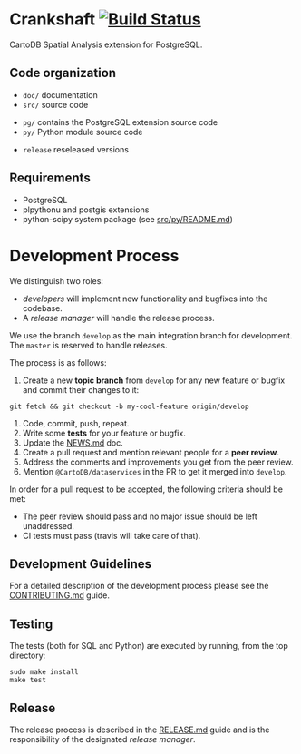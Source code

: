 # Crankshaft [![Build Status](https://travis-ci.org/CartoDB/crankshaft.svg?branch=develop)](https://travis-ci.org/CartoDB/crankshaft)

CartoDB Spatial Analysis extension for PostgreSQL.

## Code organization

* `doc/` documentation
* `src/` source code
 - `pg/` contains the PostgreSQL extension source code
 - `py/` Python module source code
* `release` reseleased versions

## Requirements

* PostgreSQL
* plpythonu and postgis extensions
* python-scipy system package (see [src/py/README.md](https://github.com/CartoDB/crankshaft/blob/develop/src/py/README.md))

# Development Process

We distinguish two roles:

* *developers* will implement new functionality and bugfixes into
  the codebase.
* A *release manager* will handle the release process.

We use the branch `develop` as the main integration branch for development. The `master` is reserved to handle releases.

The process is as follows:

1. Create a new **topic branch** from `develop` for any new feature
or bugfix and commit their changes to it:

  ```shell
  git fetch && git checkout -b my-cool-feature origin/develop
  ```
1. Code, commit, push, repeat.
1. Write some **tests** for your feature or bugfix.
1. Update the [NEWS.md](https://github.com/CartoDB/crankshaft/blob/develop/NEWS.md) doc.
1. Create a pull request and mention relevant people for a **peer review**.
1. Address the comments and improvements you get from the peer review.
1. Mention `@CartoDB/dataservices` in the PR to get it merged into `develop`.

In order for a pull request to be accepted, the following criteria should be met:
* The peer review should pass and no major issue should be left unaddressed.
* CI tests must pass (travis will take care of that).


## Development Guidelines

For a detailed description of the development process please see
the [CONTRIBUTING.md](https://github.com/CartoDB/crankshaft/blob/develop/CONTRIBUTING.md) guide.


## Testing

The tests (both for SQL and Python) are executed by running, from the top directory:

```shell
sudo make install
make test
```

## Release

The release process is described in the
[RELEASE.md](https://github.com/CartoDB/crankshaft/blob/develop/RELEASE.md) guide and is the responsibility of the designated *release manager*.
